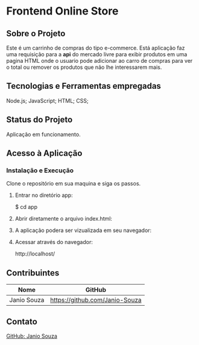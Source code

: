 # Frontend Online Store

## Sobre o Projeto
 Este é um carrinho de compras do tipo e-commerce. Está aplicação faz uma requisição para a **api** do mercado livre para exibir
produtos em uma pagina HTML onde o usuario pode adicionar ao carro de compras para ver o total ou remover os produtos que não lhe
interessarem mais.

## Tecnologias e Ferramentas empregadas

Node.js;
JavaScript;
HTML;
CSS;

## Status do Projeto
Aplicação em funcionamento.

## Acesso à Aplicação
### Instalação e Execução

Clone o repositório em sua maquina e siga os passos.

1. Entrar no diretório app:

    $ cd app
  
2. Abrir diretamente o arquivo index.html:

3. A aplicação podera ser vizualizada em seu navegador:

4. Acessar através do navegador:
    <p>http://localhost/</p>

## Contribuintes
|Nome|GitHub|
| -------- | -------- |
|Janio Souza|https://github.com/Janio-Souza|

## Contato
[GitHub: Janio Souza](https://github.com/Janio-Souza)
